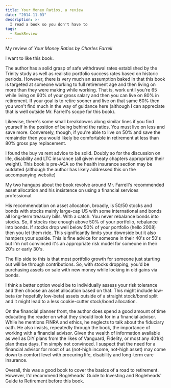 ```yaml
---
title: Your Money Ratios, a review
date: "2014-11-03"
description: >-
  I read a book so you don't have to
tags:
  - BookReview
---
```


My review of *Your Money Ratios by Charles Farrell*

I want to like this book.

The author has a solid grasp of safe withdrawal rates established by the Trinity study as well as realistic portfolio success rates based on historic periods. However, there is very much an assumption baked in that this book is targeted at someone working to full retirement age and then living on more than they were making while working. That is, work until you're 65 while living on 60% of your gross salary and then you can live on 80% in retirement. If your goal is to retire sooner and live on that same 60% then you won't find much in the way of guidance here (although I can appreciate that is well outside Mr. Farrell's scope for this book).

Likewise, there's some small breakdowns along similar lines if you find yourself in the position of being behind the ratios. You must live on less and save more. Conversely, though, if you're able to live on 50% and save the remainder then you would likely be comfortable in retirement at less than 80% gross pay replacement.

I found the buy vs rent advice to be solid. Doubly so for the discussion on life, disability and LTC insurance (all given meaty chapters appropriate their weight). This book is pre-ACA so the health insurance section may be outdated (although the author has likely addressed this on the accompanying website)

My two hangups about the book revolve around Mr. Farrell's recommended asset allocation and his insistence on using a financial services professional. 

His recommendation on asset allocation, broadly, is 50/50 stocks and bonds with stocks mainly large-cap US with some international and bonds all long-term treasury bills. With a catch. You never rebalance bonds into stocks. So, if stocks rise enough above 50% of your portfolio, rebalance into bonds. If stocks drop well below 50% of your portfolio (hello 2008) then you let them ride. This significantly limits your downside but it also hampers your upside. This is fine advice for someone in their 40's or 50's but I'm not convinced it's an appropriate risk model for someone in their 20's or early 30's. 

The flip side to this is that most portfolio growth for someone just starting out will be through contributions. So, with stocks dropping, you'd be purchasing assets on sale with new money while locking in old gains via bonds. 

I think a better option would be to individually assess your risk tolerance and then choose an asset allocation based on that. This might include low-beta (or hopefully low-beta) assets outside of a straight stock/bond split and it might lead to a less cookie-cutter stock/bond allocation.

On the financial planner front, the author does spend a good amount of time educating the reader on what they should look for in a financial advisor. While he mentions FINRA and ethics, he neglects to talk about the fiduciary oath. He also insists, repeatedly through the book, the importance of working with a financial advisor. Given the wealth of information available as well as DIY plans from the likes of Vanguard, Fidelity, or most any 401(k) plan these days, I'm simply not convinced. I suspect that the need for a financial advisor for most of us (not-high income, not-high asset) may come down to comfort level with procuring life, disability and long-term care insurance.

Overall, this was a good book to cover the basics of a road to retirement. However, I'd recommend Bogleheads' Guide to Investing and Bogleheads' Guide to Retirement before this book.

